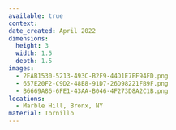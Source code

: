 ```yaml
---
available: true
context:
date_created: April 2022
dimensions:
  height: 3
  width: 1.5
  depth: 1.5
images:
  - 2EAB1530-5213-493C-B2F9-44D1E7EF94FD.png
  - 657E20F2-C9D2-48E8-91D7-26D98221FB9F.png
  - B6669A86-6FE1-43AA-B046-4F273D8A2C1B.png
locations:
  - Marble Hill, Bronx, NY
material: Tornillo
---
```


